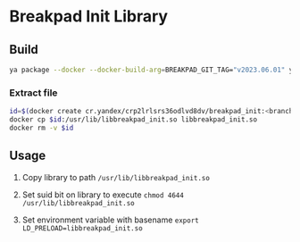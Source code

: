# Breakpad Init Library

## Build

```bash
ya package --docker --docker-build-arg=BREAKPAD_GIT_TAG="v2023.06.01" ydb/deploy/breakpad_init/pkg.json
```

### Extract file

```bash
id=$(docker create cr.yandex/crp2lrlsrs36odlvd8dv/breakpad_init:<branch>.<revision> sleep infinity)
docker cp $id:/usr/lib/libbreakpad_init.so libbreakpad_init.so
docker rm -v $id
```

## Usage

1. Copy library to path `/usr/lib/libbreakpad_init.so`

2. Set suid bit on library to execute `chmod 4644 /usr/lib/libbreakpad_init.so`

3. Set environment variable with basename `export LD_PRELOAD=libbreakpad_init.so`
